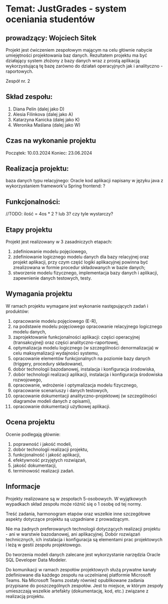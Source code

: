 # Temat: JustGrades - system oceniania studentów
## prowadzący: Wojciech Sitek
Projekt jest ćwiczeniem zespołowym mającym na celu głównie nabycie umiejętności projektowania baz danych. Rezultatem projektu ma być działający system złożony z bazy danych wraz z prostą aplikacją wykorzystującą tę bazę zarówno do działań operacyjnych jak i analityczno - raportowych.

Zespół nr. 2
## Skład zespołu:
1. Diana Pelin (dalej jako D)
2. Alesia Filinkova (dalej jako A)
3. Katarzyna Kanicka (dalej jako K)
4. Weronika Maślana (dalej jako W)

## Czas na wykonanie projektu
Początek: 	 10.03.2024
Koniec: 	 23.06.2024

## Realizacja projektu:
baza danych typu relacyjnego: Oracle
kod aplikacji napisany w języku java z wykorzystaniem framework'u Spring
frontend: ?

## Funkcjonalności: 
//TODO: ilość = 4os * 2 ? lub 3? czy tyle wystarczy?

## Etapy projektu 
Projekt jest realizowany w 3 zasadniczych etapach:

1. zdefiniowanie modelu pojęciowego,
2. zdefiniowanie logicznego modelu danych dla bazy relacyjnej oraz projekt aplikacji, przy czym część logiki aplikacyjnej powinna być zrealizowana w formie procedur składowanych w bazie danych;
3. stworzenie modelu fizycznego, implementacja bazy danych i aplikacji, zapewnienie danych testowych, testy.

## Wymagania projektu
W ramach projektu wymagane jest wykonanie następujących zadań i produktów:

1. opracowanie modelu pojęciowego (E-R),
2. na podstawie modelu pojęciowego opracowanie relacyjnego logicznego modelu danych,
3. zaprojektowanie funkcjonalności aplikacji: części operacyjnej (transakcyjnej) oraz części analityczno-raportowej,
4. optymalizacja modelu logicznego (w szczególności denormalizacja) w celu maksymalizacji wydajności systemu,
5. opracowanie elementów funkcjonalnych na poziomie bazy danych (triggery, procedury składowane),
6. dobór technologii bazodanowej, instalacja i konfiguracja środowiska,
7. dobór technologii realizacji aplikacji, instalacja i konfiguracja środowiska rozwojowego,
8. opracowanie, wdrożenie i optymalizacja modelu fizycznego,
9. opracowanie scenariuszy i danych testowych,
10. opracowanie dokumentacji analityczno-projektowej (w szczególności diagramów modeli danych z opisami),
11. opracowanie dokumentacji użytkowej aplikacji.

## Ocena projektu
Ocenie podlegają głównie:

1. poprawność i jakość modeli,
2. dobór technologii realizacji projektu,
3. funkcjonalność i jakość aplikacji,
4. efektywność przyjętych rozwiązań,
5. jakość dokumentacji,
6. terminowość realizacji zadań.

## Informacje
Projekty realizowane są w zespołach 5-osobowych. W wyjątkowych wypadkach skład zespołu może różnić się o 1 osobę od tej normy.

Treść zadania, harmonogram etapów oraz wszelkie inne szczegółowe aspekty dotyczące projektu są uzgadniane z prowadzącym.

Nie ma żadnych preferowanych technologii dotyczących realizacji projektu - ani w warstwie bazodanowej, ani aplikacyjnej. Dobór rozwiązań technicznych, ich instalacja i konfiguracja są elementami prac projektowych i leżą w gestii zespołu projektowego.

Do tworzenia modeli danych zalecane jest wykorzystanie narzędzia Oracle SQL Developer Data Modeler.

Do komunikacji w ramach zespołów projektowych służą prywatne kanały zdefiniowane dla każdego zespołu na uczelnianej platformie Microsoft Teams. Na Microsoft Teams zostały również opublikowane zadania przypisane do poszczególnych zespołów. Jest to miejsce, w którym zespoły umieszczają wszelkie artefakty (dokumentację, kod, etc.) związane z realizacją projektu.